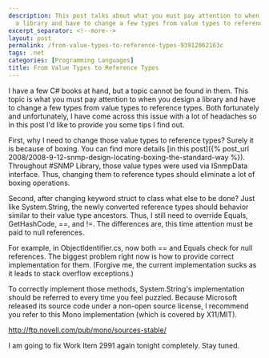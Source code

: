 ```yaml
---
description: This post talks about what you must pay attention to when you design
  a library and have to change a few types from value types to reference types.
excerpt_separator: <!--more-->
layout: post
permalink: /from-value-types-to-reference-types-93912062163c
tags: .net
categories: [Programming Languages]
title: From Value Types to Reference Types
---
```

I have a few C# books at hand, but a topic cannot be found in them. This topic is what you must pay attention to when you design a library and have to change a few types from value types to reference types. Both fortunately and unfortunately, I have come across this issue with a lot of headaches so in this post I'd like to provide you some tips I find out.

<!--more-->

First, why I need to change those value types to reference types? Surely it is because of boxing. You can find more details [in this post]({% post_url 2008/2008-9-12-snmp-design-locating-boxing-the-standard-way %}). Throughout #SNMP Library, those value types were used via ISnmpData interface. Thus, changing them to reference types should eliminate a lot of boxing operations.

Second, after changing keyword struct to class what else to be done? Just like System.String, the newly converted reference types should behavior similar to their value type ancestors. Thus, I still need to override Equals, GetHashCode, ==, and !=. The differences are, this time attention must be paid to null references.

For example, in ObjectIdentifier.cs, now both == and Equals check for null references. The biggest problem right now is how to provide correct implementation for them. (Forgive me, the current implementation sucks as it leads to stack overflow exceptions.)

To correctly implement those methods, System.String's implementation should be referred to every time you feel puzzled. Because Microsoft released its source code under a non-open source license, I recommend you refer to this Mono implementation (which is covered by X11/MIT).

http://ftp.novell.com/pub/mono/sources-stable/

I am going to fix Work Item 2991 again tonight completely. Stay tuned.
